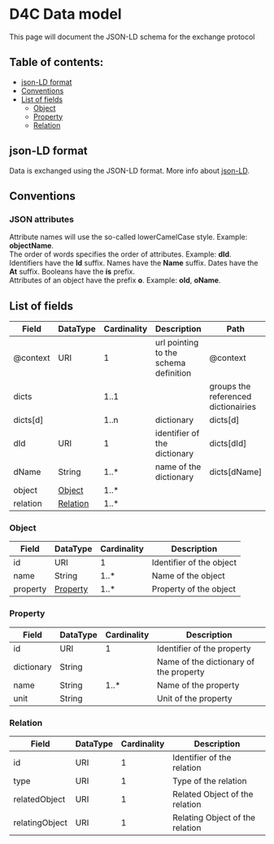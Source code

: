 # D4C Data model
This page will document the JSON-LD schema for the exchange protocol

## Table of contents:
* [json-LD format](#json-ld-format)
* [Conventions](#conventions)
* [List of fields](#list-of-fields)
  * [Object](#object)
  * [Property](#property)
  * [Relation](#relation)
  
## json-LD format
Data is exchanged using the JSON-LD format. More info about [json-LD](https://json-ld.org/).

## Conventions
### JSON attributes
Attribute names will use the so-called lowerCamelCase style. Example: **objectName**.\
The order of words specifies the order of attributes. Example: **dId**.\
Identifiers have the **Id** suffix. Names have the **Name** suffix. Dates have the **At** suffix.
Booleans have the **is** prefix.\
Attributes of an object have the prefix **o**. Example: **oId**, **oName**.

## List of fields

| Field | DataType | Cardinality | Description | Path |
|----------|----------|----------|----------|----------|
| @context | URI | 1 | url pointing to the schema definition | @context |
| dicts |   | 1..1 |  | groups the referenced dictionairies | dicts |
| dicts[d] |   | 1..n |dictionary | dicts[d] |
| dId | URI | 1 | identifier of the dictionary | dicts[dId] |
| dName | String | 1..* |  name of the dictionary | dicts[dName] |
| object                        | [Object](#object) | 1..* |  |  |
| relation                      | [Relation](#relation) | 1..* |  |  |

### Object
| Field                         | DataType     | Cardinality     | Description                                                                                               |
|-------------------------------|--------------|-----------------|-----------------------------------------------------------------------------------------------------------|
| id                            | URI          | 1               | Identifier of the object                                                                                  |
| name                          | String       | 1..*            | Name of the object                                                                                        |
| property                      | [Property](#property) | 1..*        | Property of the object                                                                                        |

### Property
| Field                         | DataType     | Cardinality     | Description                                                                                               |
|-------------------------------|--------------|-----------------|-----------------------------------------------------------------------------------------------------------|
| id                            | URI          | 1               | Identifier of the property                                                                                |
| dictionary                    | String       |                 | Name of the dictionary of the property                                                                    |
| name                          | String       | 1..*            | Name of the property                                                                                      |
| unit                          | String       |                 | Unit of the property                                                                                      |

### Relation
| Field                         | DataType     | Cardinality     | Description                                                                                               |
|-------------------------------|--------------|-----------------|-----------------------------------------------------------------------------------------------------------|
| id                            | URI          | 1               | Identifier of the relation                                                                                |
| type                          | URI          | 1               | Type of the relation                                                                                      |
| relatedObject                 | URI          | 1               | Related Object of the relation                                                                            |
| relatingObject                | URI          | 1               | Relating Object of the relation                                                                           |




